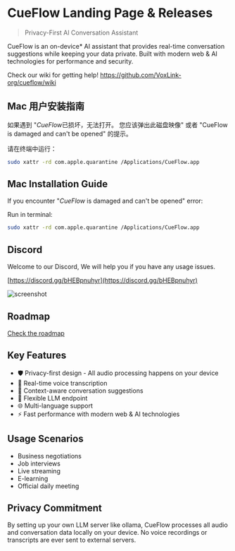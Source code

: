 # CueFlow Landing Page & Releases
> Privacy-First AI Conversation Assistant

CueFlow is an on-device* AI assistant that provides real-time conversation suggestions while keeping your data private. Built with modern web & AI technologies for performance and security.

Check our wiki for getting help! https://github.com/VoxLink-org/cueflow/wiki


## Mac 用户安装指南

如果遇到 "*CueFlow*已损坏，无法打开。 您应该弹出此磁盘映像" 或者 "CueFlow is damaged and can't be opened" 的提示。

请在终端中运行：

```bash
sudo xattr -rd com.apple.quarantine /Applications/CueFlow.app
```


## Mac Installation Guide

If you encounter "*CueFlow* is damaged and can't be opened" error:

Run in terminal:
```bash
sudo xattr -rd com.apple.quarantine /Applications/CueFlow.app
```

## Discord

Welcome to our Discord, We will help you if you have any usage issues.

[https://discord.gg/bHEBpnuhyr](https://discord.gg/bHEBpnuhyr)



![screenshot](https://cuecueflow.com/media/screenshots/cueflow-screenshot.png)

## Roadmap
[Check the roadmap](https://github.com/orgs/VoxLink-org/projects/1)

## Key Features
- 🛡️ Privacy-first design - All audio processing happens on your device
- 🎤 Real-time voice transcription
- 💬 Context-aware conversation suggestions
- 🧠 Flexible LLM endpoint
- 🌐 Multi-language support
- ⚡ Fast performance with modern web & AI technologies


## Usage Scenarios
- Business negotiations
- Job interviews
- Live streaming
- E-learning
- Official daily meeting


## Privacy Commitment
By setting up your own LLM server like ollama, CueFlow processes all audio and conversation data locally on your device. No voice recordings or transcripts are ever sent to external servers.

